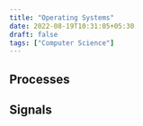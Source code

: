```yaml
---
title: "Operating Systems"
date: 2022-08-19T10:31:05+05:30
draft: false
tags: ["Computer Science"]
---
```


## Processes

## Signals